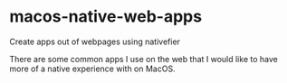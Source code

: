 # macos-native-web-apps
Create apps out of webpages using nativefier

There are some common apps I use on the web that I would like to have more
of a native experience with on MacOS.
